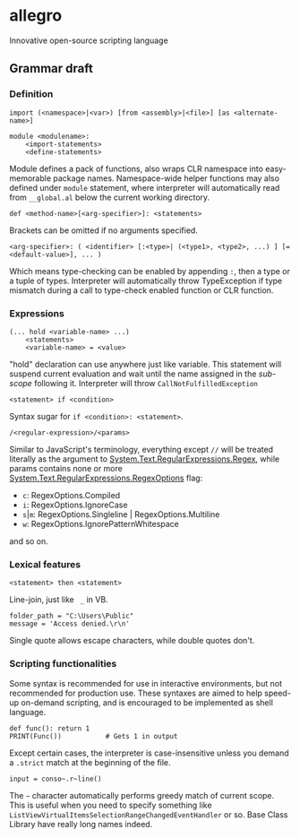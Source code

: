 allegro
=======

Innovative open-source scripting language

Grammar draft
------

### Definition

    import (<namespace>|<var>) [from <assembly>|<file>] [as <alternate-name>]

    module <modulename>:
        <import-statements>
        <define-statements>

Module defines a pack of functions, also wraps CLR namespace into easy-memorable
package names. Namespace-wide helper functions may also defined under `module` 
statement, where interpreter will automatically read from `__global.al` below
the current working directory.

    def <method-name>[<arg-specifier>]: <statements>

Brackets can be omitted if no arguments specified.

    <arg-specifier>: ( <identifier> [:<type>| (<type1>, <type2>, ...) ] [=<default-value>], ... )

Which means type-checking can be enabled by appending `:`, then a type or a tuple of 
types. Interpreter will automatically throw TypeException if type mismatch during a 
call to type-check enabled function or CLR function.

### Expressions

    (... hold <variable-name> ...)
        <statements>
        <variable-name> = <value>

"hold" declaration can use anywhere just like variable. This statement will suspend 
current evaluation and wait until the name assigned in the *sub-scope* following it.
Interpreter will throw `CallNotFulfilledException`

    <statement> if <condition>

Syntax sugar for `if <condition>: <statement>`.

    /<regular-expression>/<params>

Similar to JavaScript's terminology, everything except `//` will be treated literally
as the argument to [System.Text.RegularExpressions.Regex][regex], while params contains 
none or more [System.Text.RegularExpressions.RegexOptions][regex.opt] flag:

* `c`: RegexOptions.Compiled
* `i`: RegexOptions.IgnoreCase
* `s`|`m`: RegexOptions.Singleline | RegexOptions.Multiline
* `w`: RegexOptions.IgnorePatternWhitespace

and so on.

[regex]: http://msdn.microsoft.com/zh-tw/library/system.text.regularexpressions.regex.aspx
[regex.opt]: http://msdn.microsoft.com/zh-tw/library/system.text.regularexpressions.regexoptions.aspx

### Lexical features

    <statement> then <statement>

Line-join, just like ` _` in VB.

    folder_path = "C:\Users\Public"
    message = 'Access denied.\r\n'

Single quote allows escape characters, while double quotes don't.

### Scripting functionalities

Some syntax is recommended for use in interactive environments, but not recommended for 
production use. These syntaxes are aimed to help speed-up on-demand scripting, and is 
encouraged to be implemented as shell language.

    def func(): return 1
    PRINT(Func())           # Gets 1 in output

Except certain cases, the interpreter is case-insensitive unless you demand a `.strict`
match at the beginning of the file.

    input = conso~.r~line()

The `~` character automatically performs greedy match of current scope. This is useful 
when you need to specify something like `ListViewVirtualItemsSelectionRangeChangedEventHandler` or so.
Base Class Library have really long names indeed.
